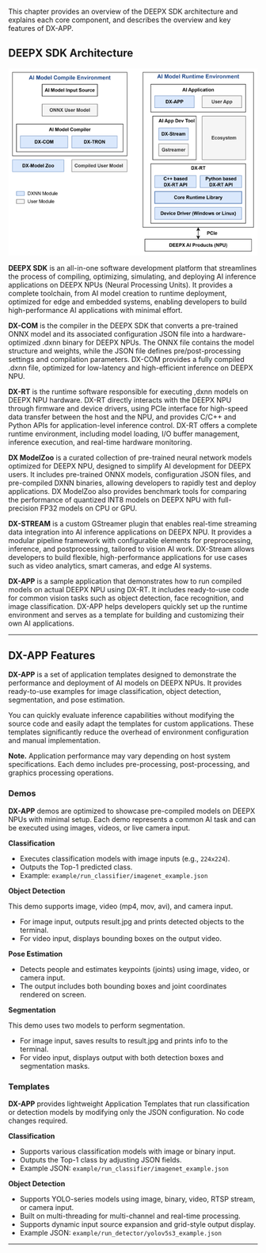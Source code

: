 This chapter provides an overview of the DEEPX SDK architecture and explains each core component, and describes the overview and key features of DX-APP. 

## DEEPX SDK Architecture  
![](./../resources/01_SDK_Architecture.drawio_r2.png)

**DEEPX SDK** is an all-in-one software development platform that streamlines the process of compiling, optimizing, simulating, and deploying AI inference applications on DEEPX NPUs (Neural Processing Units). It provides a complete toolchain, from AI model creation to runtime deployment, optimized for edge and embedded systems, enabling developers to build high-performance AI applications with minimal effort.  

**DX-COM** is the compiler in the DEEPX SDK that converts a pre-trained ONNX model and its associated configuration JSON file into a hardware-optimized .dxnn binary for DEEPX NPUs. The ONNX file contains the model structure and weights, while the JSON file defines pre/post-processing settings and compilation parameters. DX-COM provides a fully compiled .dxnn file, optimized for low-latency and high-efficient inference on DEEPX NPU.  

**DX-RT** is the runtime software responsible for executing ,dxnn models on DEEPX NPU hardware. DX-RT directly interacts with the DEEPX NPU through firmware and device drivers, using PCIe interface for high-speed data transfer between the host and the NPU, and provides C/C++ and Python APIs for application-level inference control. DX-RT offers a complete runtime environment, including model loading, I/O buffer management, inference execution, and real-time hardware monitoring.  

**DX ModelZoo** is a curated collection of pre-trained neural network models optimized for DEEPX NPU, designed to simplify AI development for DEEPX users. It includes pre-trained ONNX models, configuration JSON files, and pre-compiled DXNN binaries, allowing developers to rapidly test and deploy applications. DX ModelZoo also provides benchmark tools for comparing the performance of quantized INT8 models on DEEPX NPU with full-precision FP32 models on CPU or GPU.  

**DX-STREAM** is a custom GStreamer plugin that enables real-time streaming data integration into AI inference applications on DEEPX NPU. It provides a modular pipeline framework with configurable elements for preprocessing, inference, and postprocessing, tailored to vision AI work. DX-Stream allows developers to build flexible, high-performance applications for use cases such as video analytics, smart cameras, and edge AI systems.  

**DX-APP** is a sample application that demonstrates how to run compiled models on actual DEEPX NPU using DX-RT. It includes ready-to-use code for common vision tasks such as object detection, face recognition, and image classification. DX-APP helps developers quickly set up the runtime environment and serves as a template for building and customizing their own AI applications.  

---

## DX-APP Features

**DX-APP** is a set of application templates designed to demonstrate the performance and deployment of AI models on DEEPX NPUs. It provides ready-to-use examples for image classification, object detection, segmentation, and pose estimation.

You can quickly evaluate inference capabilities without modifying the source code and easily adapt the templates for custom applications. These templates significantly reduce the overhead of environment configuration and manual implementation.

**Note.** Application performance may vary depending on host system specifications. Each demo includes pre-processing, post-processing, and graphics processing operations.


### Demos

**DX-APP** demos are optimized to showcase pre-compiled models on DEEPX NPUs with minimal setup. Each demo represents a common AI task and can be executed using images, videos, or live camera input.

**Classification**  

- Executes classification models with image inputs (e.g., `224x224`).  
- Outputs the Top-1 predicted class.  
- Example: `example/run_classifier/imagenet_example.json`

**Object Detection**  

This demo supports image, video (mp4, mov, avi), and camera input.  

- For image input, outputs result.jpg and prints detected objects to the terminal.  
- For video input, displays bounding boxes on the output video.  

**Pose Estimation**  

- Detects people and estimates keypoints (joints) using image, video, or camera input.  
- The output includes both bounding boxes and joint coordinates rendered on screen.  
  
**Segmentation**  

This demo uses two models to perform segmentation.   

- For image input, saves results to result.jpg and prints info to the terminal.  
- For video input, displays output with both detection boxes and segmentation masks.  


### Templates

**DX-APP** provides lightweight Application Templates that run classification or detection models by modifying only the JSON configuration. No code changes required.

**Classification**  

- Supports various classification models with image or binary input.  
- Outputs the Top-1 class by adjusting JSON fields.  
- Example JSON: `example/run_classifier/imagenet_example.json`  

**Object Detection**  

- Supports YOLO-series models using image, binary, video, RTSP stream, or camera input.  
- Built on multi-threading for multi-channel and real-time processing.  
- Supports dynamic input source expansion and grid-style output display.  
- Example JSON: `example/run_detector/yolov5s3_example.json`

---
